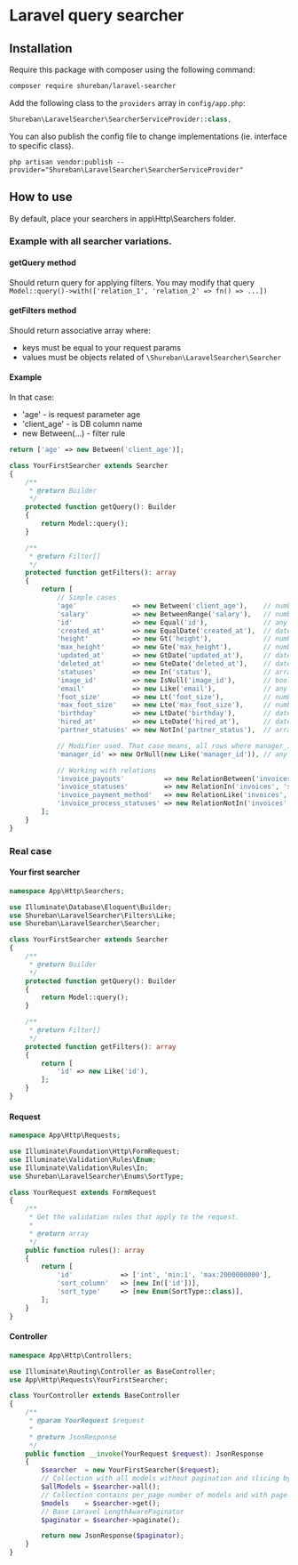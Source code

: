 # Laravel query searcher

## Installation

Require this package with composer using the following command:

```bash
composer require shureban/laravel-searcher
```

Add the following class to the `providers` array in `config/app.php`:

```php
Shureban\LaravelSearcher\SearcherServiceProvider::class,
```

You can also publish the config file to change implementations (ie. interface to specific class).

```shell
php artisan vendor:publish --provider="Shureban\LaravelSearcher\SearcherServiceProvider"
```

## How to use

By default, place your searchers in app\Http\Searchers folder.

### Example with all searcher variations.

#### getQuery method

Should return query for applying filters. You may modify that query `Model::query()->with(['relation_1', 'relation_2' => fn() => ...])`

#### getFilters method

Should return associative array where:
- keys must be equal to your request params
- values must be objects related of `\Shureban\LaravelSearcher\Searcher`

#### Example

In that case:
- 'age' - is request parameter age
- 'client_age' - is DB column name
- new Between(...) - filter rule

```php
return ['age' => new Between('client_age')];
```

```php
class YourFirstSearcher extends Searcher
{
    /**
     * @return Builder
     */
    protected function getQuery(): Builder
    {
        return Model::query();
    }

    /**
     * @return Filter[]
     */
    protected function getFilters(): array
    {
        return [
            // Simple cases
            'age'              => new Between('client_age'),    // number
            'salary'           => new BetweenRange('salary'),   // number
            'id'               => new Equal('id'),              // any
            'created_at'       => new EqualDate('created_at'),  // date
            'height'           => new Gt('height'),             // number
            'max_height'       => new Gte('max_height'),        // number
            'updated_at'       => new GtDate('updated_at'),     // date
            'deleted_at'       => new GteDate('deleted_at'),    // date
            'statuses'         => new In('status'),             // array
            'image_id'         => new IsNull('image_id'),       // bool
            'email'            => new Like('email'),            // any
            'foot_size'        => new Lt('foot_size'),          // number
            'max_foot_size'    => new Lte('max_foot_size'),     // number
            'birthday'         => new LtDate('birthday'),       // date
            'hired_at'         => new LteDate('hired_at'),      // date
            'partner_statuses' => new NotIn('partner_status'),  // array

            // Modifier used. That case means, all rows where manager_id is equal to same value or null
            'manager_id' => new OrNull(new Like('manager_id')), // any

            // Working with relations
            'invoice_payouts'          => new RelationBetween('invoices', 'amount'),        // number
            'invoice_statuses'         => new RelationIn('invoices', 'status'),             // array
            'invoice_payment_method'   => new RelationLike('invoices', 'payment_method'),   // any
            'invoice_process_statuses' => new RelationNotIn('invoices', 'process_status'),  // array
        ];
    }
}
```

### Real case

#### Your first searcher

```php
namespace App\Http\Searchers;

use Illuminate\Database\Eloquent\Builder;
use Shureban\LaravelSearcher\Filters\Like;
use Shureban\LaravelSearcher\Searcher;

class YourFirstSearcher extends Searcher
{
    /**
     * @return Builder
     */
    protected function getQuery(): Builder
    {
        return Model::query();
    }

    /**
     * @return Filter[]
     */
    protected function getFilters(): array
    {
        return [
            'id' => new Like('id'),
        ];
    }
}
```

#### Request

```php
namespace App\Http\Requests;

use Illuminate\Foundation\Http\FormRequest;
use Illuminate\Validation\Rules\Enum;
use Illuminate\Validation\Rules\In;
use Shureban\LaravelSearcher\Enums\SortType;

class YourRequest extends FormRequest
{
    /**
     * Get the validation rules that apply to the request.
     *
     * @return array
     */
    public function rules(): array
    {
        return [
            'id'            => ['int', 'min:1', 'max:2000000000'],
            'sort_column'   => [new In(['id'])],
            'sort_type'     => [new Enum(SortType::class)],
        ];
    }
}
```

#### Controller

```php
namespace App\Http\Controllers;

use Illuminate\Routing\Controller as BaseController;
use App\Http\Requests\YourFirstSearcher;

class YourController extends BaseController
{
    /**
     * @param YourRequest $request
     *
     * @return JsonResponse
     */
    public function __invoke(YourRequest $request): JsonResponse
    {
        $searcher  = new YourFirstSearcher($request);
        // Collection with all models without pagination and slicing by per_page
        $allModels = $searcher->all();
        // Collection contains per_page number of models and with page offset 
        $models    = $searcher->get();
        // Base Laravel LengthAwarePaginator
        $paginator = $searcher->paginate();

        return new JsonResponse($paginator);
    }
}
```
